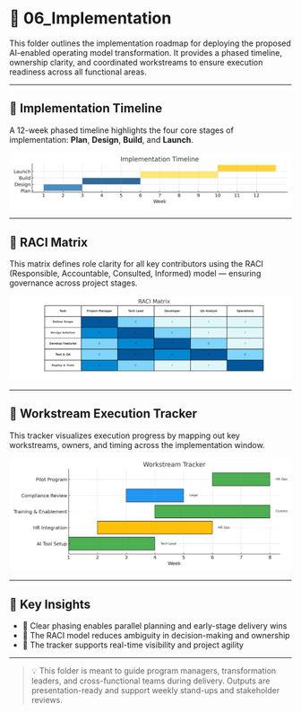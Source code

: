 # 🚀 06_Implementation

This folder outlines the implementation roadmap for deploying the proposed AI-enabled operating model transformation. It provides a phased timeline, ownership clarity, and coordinated workstreams to ensure execution readiness across all functional areas.

---

## 📅 Implementation Timeline

A 12-week phased timeline highlights the four core stages of implementation: **Plan**, **Design**, **Build**, and **Launch**.

![Implementation Timeline](./Implementation_Timeline.png)

---

## 👥 RACI Matrix

This matrix defines role clarity for all key contributors using the RACI (Responsible, Accountable, Consulted, Informed) model — ensuring governance across project stages.

![RACI Matrix](./RACI_Matrix_Implementation.png)

---

## 🔄 Workstream Execution Tracker

This tracker visualizes execution progress by mapping out key workstreams, owners, and timing across the implementation window.

![Workstream Tracker](./Workstream_Execution_Tracker.png)

---

## 📌 Key Insights

- 🧭 Clear phasing enables parallel planning and early-stage delivery wins
- 👥 The RACI model reduces ambiguity in decision-making and ownership
- 🚦 The tracker supports real-time visibility and project agility

---

> 💡 This folder is meant to guide program managers, transformation leaders, and cross-functional teams during delivery. Outputs are presentation-ready and support weekly stand-ups and stakeholder reviews.
